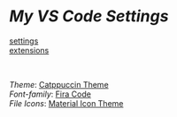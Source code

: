 # _My VS Code Settings_

[settings](https://github.com/murillo-nahas/vscode-settings/blob/main/vscode/settings.json) <br>
[extensions](https://github.com/murillo-nahas/vscode-settings/blob/main/vscode/extensions.json)

<br>

_Theme_: [Catppuccin Theme](https://catppuccin-website.vercel.app/) <br>
_Font-family_: [Fira Code](https://github.com/tonsky/FiraCode) <br>
_File Icons_: [Material Icon Theme](https://marketplace.visualstudio.com/items?itemName=PKief.material-icon-theme) <br>
